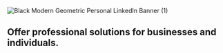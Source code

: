 ![Black Modern Geometric Personal LinkedIn Banner (1)](https://github.com/nanhetech/.github/assets/7930156/24bc4afe-574e-4fd7-834b-55d02674e652)
## Offer professional solutions for businesses and individuals.

